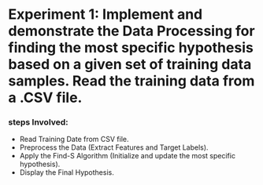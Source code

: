 # Experiment 1: Implement and demonstrate the Data Processing for finding the most specific hypothesis based on a given set of training data samples. Read the training data from a .CSV file.

### steps Involved:
- Read Training Date from CSV file.
- Preprocess the Data (Extract Features and Target Labels).
- Apply the Find-S Algorithm (Initialize and update the most specific hypothesis).
- Display the Final Hypothesis.


